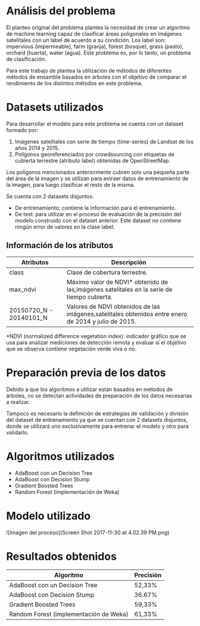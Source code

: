 # Análisis del problema

El planteo original del problema plantea la necesidad de crear un algoritmo de machine learning capaz de clasificar áreas poligonales en imágenes satelitales con un label de acuerdo a su condición. Los label son: impervious (impermeable), farm (granja), forest (bosque), grass (pasto), orchard (huerta), water (agua). Este problema es, por lo tanto, un problema de clasificación.

Para este trabajo de plantea la utilización de métodos de diferentes métodos de ensamble basados en árboles con el objetivo de comparar el rendimiento de los distintos métodos en este problema.

# Datasets utilizados

Para desarrollar el modelo para este problema se cuenta con un dataset formado por:
1.	Imágenes satelitales con serie de tiempo (time-series) de Landsat de los años 2014 y 2015.
2.	Polígonos georeferenciados por crowdsourcing con etiquetas de cubierta terrestre (atributo label) obtenidas de OpenStreetMap.

Los polígonos mencionados anteriormente cubren solo una pequeña parte del área de la imagen y se utilizan para extraer datos de entrenamiento de la imagen, para luego clasificar el resto de la misma.

Se cuenta con 2 datasets disjuntos:
-	De entrenamiento: contiene la información para el entrenamiento.
-	De test: para utilizar en el proceso de evaluación de la precisión del modelo construido con el dataset anterior. Este dataset no contiene ningún error de valores en la clase label.

## Información de los atributos

| Atributos               | Descripción   |                                                                                       
|-------------------------|----------------------------------------------------------------------------------|
| class                   | Clase de cobertura terrestre.          |                                                              
| max_ndvi                | Máximo valor de NDVI* obtenido de las,imágenes satelitales en la serie de tiempo cubierta. |          
| 20150720_N - 20140101_N | Valores de NDVI obtenidos de las imágenes,satelitales obtenidos entre enero de 2014 y julio de 2015. |

*NDVI (normalized difference vegetation index): indicador gráfico que se usa para analizar mediciones de detección remota y evaluar si el objetivo que se observa contiene vegetación verde viva o no.

# Preparación previa de los datos
Debido a que los algoritmos a utilizar están basados en métodos de árboles, no se detectan actividades de preparación de los datos necesarias a realizar.

Tampoco es necesario la definición de estrategias de validación y división del dataset de entrenamiento ya que se cuentan con 2 datasets disjuntos, donde se utilizará uno exclusivamente para entrenar el modelo y otro para validarlo.

# Algoritmos utilizados
-	AdaBoost con un Decision Tree
-	AdaBoost con Decision Stump
-	Gradient Boosted Trees
-	Random Forest (implementación de Weka)

# Modelo utilizado
![Imagen del proceso](Screen Shot 2017-11-30 at 4.02.39 PM.png)

# Resultados obtenidos

| Algoritmo                              | Precisión |
|------------ |-----------|
| AdaBoost con un Decision Tree          | 52,33%    |
| AdaBoost con Decision Stump            | 36.67%    |
| Gradient Boosted Trees                 | 59,33%    |
| Random Forest (implementación de Weka) | 61,33%    |
